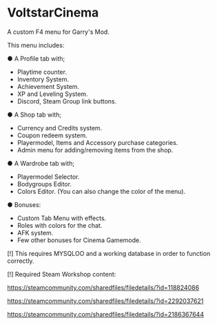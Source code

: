 # VoltstarCinema
A custom F4 menu for Garry's Mod.


This menu includes:

● A Profile tab with;
- Playtime counter.
- Inventory System.
- Achievement System.
- XP and Leveling System.
- Discord, Steam Group link buttons.


● A Shop tab with;
- Currency and Credits system.
- Coupon redeem system.
- Playermodel, Items and Accessory purchase categories.
- Admin menu for adding/removing items from the shop.


● A Wardrobe tab with;
- Playermodel Selector.
- Bodygroups Editor.
- Colors Editor. (You can also change the color of the menu).


● Bonuses:
- Custom Tab Menu with effects.
- Roles with colors for the chat.
- AFK system.
- Few other bonuses for Cinema Gamemode.


[!] This requires MYSQLOO and a working database in order to function correctly.

[!] Required Steam Workshop content:

https://steamcommunity.com/sharedfiles/filedetails/?id=118824086

https://steamcommunity.com/sharedfiles/filedetails/?id=2292037621

https://steamcommunity.com/sharedfiles/filedetails/?id=2186367644
